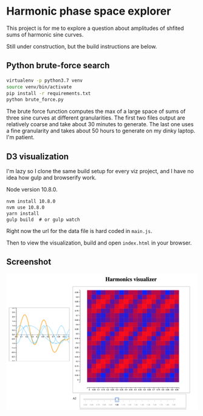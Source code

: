 # Harmonic phase space explorer

This project is for me to explore a question about amplitudes of shfited sums
of harmonic sine curves.

Still under construction, but the build instructions are below.

## Python brute-force search

```bash
virtualenv -p python3.7 venv
source venv/bin/activate
pip install -r requirements.txt
python brute_force.py
```

The brute force function computes the max of a large space of sums of three
sine curves at different granularities.  The first two files output are
relatively coarse and take about 30 minutes to generate. The last one uses a
fine granularity and takes about 50 hours to generate on my dinky laptop. I'm
patient.

## D3 visualization

I'm lazy so I clone the same build setup for every viz project, and I have no
idea how gulp and browserify work.

Node version 10.8.0.

```
nvm install 10.8.0
nvm use 10.8.0
yarn install
gulp build  # or gulp watch
```

Right now the url for the data file is hard coded in `main.js`.

Then to view the visualization, build and open `index.html` in your browser.

## Screenshot

![screencap](screencap.png)
